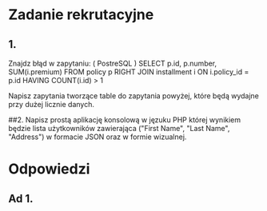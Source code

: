 # Zadanie rekrutacyjne

## 1. 
Znajdz błąd w zapytaniu: ( PostreSQL )
   SELECT p.id, p.number, SUM(i.premium)
   FROM policy p
   RIGHT JOIN installment i ON i.policy_id = p.id
   HAVING COUNT(i.id) > 1
   
   Napisz zapytania tworzące table do zapytania powyżej, które będą wydajne przy dużej licznie danych.
   
##2. 
Napisz prostą aplikację konsolową w jęzuku PHP której wynikiem będzie lista użytkowników 
    zawierająca ("First Name", "Last Name", "Address") w formacie JSON oraz w formie wizualnej. 
    
# Odpowiedzi

## Ad 1.
